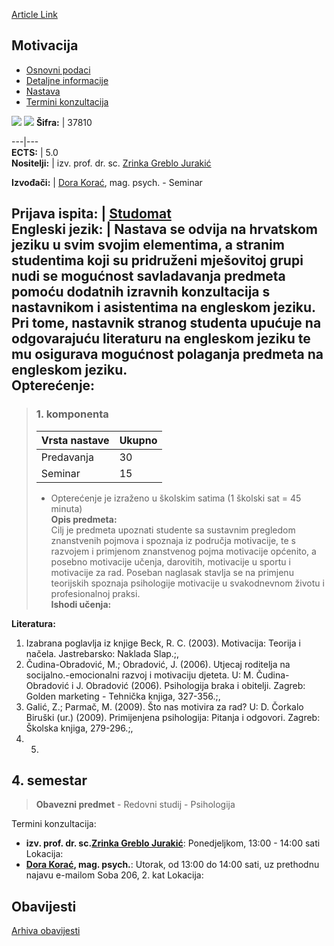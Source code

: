 [Article Link](https://www.fhs.hr/predmet/mot)

## Motivacija
  * [Osnovni podaci](https://www.fhs.hr/predmet/mot#v1id-523784_940180_1_0 "Osnovni podaci")
  * [Detaljne informacije](https://www.fhs.hr/predmet/mot#v1id-523784_940180_1_1 "Detaljne informacije")
  * [Nastava](https://www.fhs.hr/predmet/mot#v1id-523784_940180_1_2 "Nastava")
  * [Termini konzultacija](https://www.fhs.hr/predmet/mot#v1id-523784_940180_1_3 "Termini konzultacija")


[![](https://www.fhs.hr/img/flags/gif/hr.gif)](https://www.fhs.hr/predmet/mot) [![](https://www.fhs.hr/img/flags/gif/gb.gif)](https://www.fhs.hr/en/course/mot)
**Šifra:** |  37810  
  
---|---  
**ECTS:** |  5.0   
**Nositelji:** |  izv. prof. dr. sc. [Zrinka Greblo Jurakić](https://www.fhs.hr/djelatnik/zrinka.greblo_jurakic)   
  
**Izvođači:** |  [Dora Korać](https://www.fhs.hr/djelatnik/dora.korac), mag. psych. - Seminar  
  
**Prijava ispita:** |  [Studomat](http://www.isvu.hr/studomat)  
**Engleski jezik:** |  Nastava se odvija na hrvatskom jeziku u svim svojim elementima, a stranim studentima koji su pridruženi mješovitoj grupi nudi se mogućnost savladavanja predmeta pomoću dodatnih izravnih konzultacija s nastavnikom i asistentima na engleskom jeziku. Pri tome, nastavnik stranog studenta upućuje na odgovarajuću literaturu na engleskom jeziku te mu osigurava mogućnost polaganja predmeta na engleskom jeziku.   
**Opterećenje:**  
---  
> ### 1. komponenta
> | Vrsta nastave | Ukupno  
> ---|---  
> Predavanja | 30  
> Seminar | 15  
> * Opterećenje je izraženo u školskim satima (1 školski sat = 45 minuta)   
**Opis predmeta:**  
> Cilj je predmeta upoznati studente sa sustavnim pregledom znanstvenih pojmova i spoznaja iz područja motivacije, te s razvojem i primjenom znanstvenog pojma motivacije općenito, a posebno motivacije učenja, darovitih, motivacije u sportu i motivacije za rad. Poseban naglasak stavlja se na primjenu teorijskih spoznaja psihologije motivacije u svakodnevnom životu i profesionalnoj praksi.  
**Ishodi učenja:**  

  
**Literatura:**  
  1. Izabrana poglavlja iz knjige Beck, R. C. (2003). Motivacija: Teorija i načela. Jastrebarsko: Naklada Slap.;, 
  2. Čudina-Obradović, M.; Obradović, J. (2006). Utjecaj roditelja na socijalno.-emocionalni razvoj i motivaciju djeteta. U: M. Čudina-Obradović i J. Obradović (2006). Psihologija braka i obitelji. Zagreb: Golden marketing - Tehnička knjiga, 327-356.;, 
  3. Galić, Z.; Parmač, M. (2009). Što nas motivira za rad? U: D. Čorkalo Biruški (ur.) (2009). Primijenjena psihologija: Pitanja i odgovori. Zagreb: Školska knjiga, 279-296.;, 
  4.   5. 
  
**4. semestar**  
---  
> **Obavezni predmet** - Redovni studij - Psihologija  
>   
Termini konzultacija: 
  * **izv. prof. dr. sc.[Zrinka Greblo Jurakić](https://www.fhs.hr/djelatnik/zrinka.greblo_jurakic)**: 
Ponedjeljkom, 13:00 - 14:00 sati
Lokacija: 
  * **[Dora Korać](https://www.fhs.hr/djelatnik/dora.korac), mag. psych.**: 
Utorak, od 13:00 do 14:00 sati, uz prethodnu najavu e-mailom
Soba 206, 2. kat
Lokacija: 


## Obavijesti
[Arhiva obavijesti](https://www.fhs.hr/predmet/mot?@=20pl9#news_80213 "Arhiva obavijesti")
